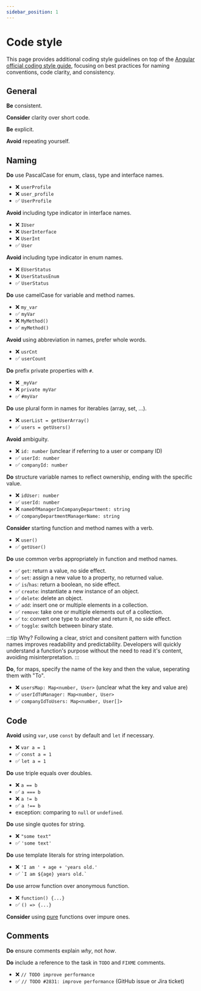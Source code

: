 ```yaml
---
sidebar_position: 1
---
```


# Code style

This page provides additional coding style guidelines on top of the [Angular official coding style guide](https://angular.dev/style-guide), 
focusing on best practices for naming conventions, code clarity, and consistency.

## General

**Be** consistent.

**Consider** clarity over short code.

**Be** explicit.

**Avoid** repeating yourself.

## Naming
**Do** use PascalCase for enum, class, type and interface names.
- ❌ `userProfile`
- ❌ `user_profile`
- ✅ `UserProfile`

**Avoid** including type indicator in interface names.
- ❌ `IUser`
- ❌ `UserInterface`
- ❌ `UserInt`
- ✅ `User`

**Avoid** including type indicator in enum names.
- ❌ `EUserStatus`
- ❌ `UserStatusEnum`
- ✅ `UserStatus`

**Do** use camelCase for variable and method names.
- ❌ `my_var`
- ✅ `myVar`
- ❌ `MyMethod()`
- ✅ `myMethod()`

**Avoid** using abbreviation in names, prefer whole words.
- ❌ `usrCnt`
- ✅ `userCount`

**Do** prefix private properties with `#`.
- ❌ `_myVar`
- ❌ `private myVar`
- ✅ `#myVar`

**Do** use plural form in names for iterables (array, set, ...).
- ❌ `userList = getUserArray()`
- ✅ `users = getUsers()`

**Avoid** ambiguity.
- ❌ `id: number` (unclear if referring to a user or company ID)
- ✅ `userId: number`
- ✅ `companyId: number`

**Do** structure variable names to reflect ownership, ending with the specific value.
- ❌ `idUser: number`
- ✅ `userId: number`
- ❌ `nameOfManagerInCompanyDepartment: string`
- ✅ `companyDepartmentManagerName: string`

**Consider** starting function and method names with a verb.
- ❌ `user()`
- ✅ `getUser()`

**Do** use common verbs appropriately in function and method names.
- ✅ `get`: return a value, no side effect.
- ✅ `set`: assign a new value to a property, no returned value.
- ✅ `is`/`has`: return a boolean, no side effect.
- ✅ `create`: instantiate a new instance of an object.
- ✅ `delete`: delete an object.
- ✅ `add`: insert one or multiple elements in a collection.
- ✅ `remove`: take one or multiple elements out of a collection.
- ✅ `to`: convert one type to another and return it, no side effect.
- ✅ `toggle`: switch between binary state.

:::tip Why?
Following a clear, strict and consitent pattern with function names improves readability and predictability.
Developers will quickly understand a function's purpose without the need to read it's content, avoiding misinterpretation.
:::

**Do**, for maps, specify the name of the key and then the value, seperating them with "To".
- ❌ `usersMap: Map<number, User>` (unclear what the key and value are)
- ✅ `userIdToManager: Map<number, User>`
- ✅ `companyIdToUsers: Map<number, User[]>`

## Code

**Avoid** using `var`, use `const` by default and `let` if necessary.
- ❌ `var a = 1`
- ✅ `const a = 1`
- ✅ `let a = 1`

**Do** use triple equals over doubles.
- ❌ `a == b`
- ✅ `a === b`
- ❌ `a != b`
- ✅ `a !== b`
- exception: comparing to `null` or `undefined`.

**Do** use single quotes for string.
- ❌ `"some text"`
- ✅ `'some text'`

**Do** use template literals for string interpolation.
- ❌ `'I am ' + age + 'years old.'` 
- ✅ `` `I am ${age} years old.` `` 

**Do** use arrow function  over anonymous function.
- ❌ `function() {...}`
- ✅ `() => {...}`

**Consider** using [pure](https://en.wikipedia.org/wiki/Pure_function) functions over impure ones.

## Comments

**Do** ensure comments explain _why_, not _how_.

**Do** include a reference to the task in `TODO` and `FIXME` comments.
- ❌ `// TODO improve performance`
- ✅ `// TODO #2831: improve performance` (GitHub issue or Jira ticket)
